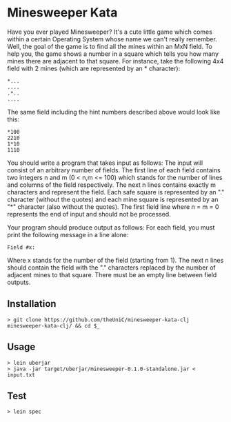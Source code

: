# Minesweeper Kata

Have you ever played Minesweeper? It's a cute little game which comes within a certain Operating System whose name we 
can't really remember. Well, the goal of the game is to find all the mines within an MxN field. To help you, the game 
shows a number in a square which tells you how many mines there are adjacent to that square. For instance, take the 
following 4x4 field with 2 mines (which are represented by an * character):

    *...
    ....
    .*..
    ....

The same field including the hint numbers described above would look like this:

    *100
    2210
    1*10
    1110
    
You should write a program that takes input as follows: The input will consist of an arbitrary number of fields. The 
first line of each field contains two integers n and m (0 < n,m <= 100) which stands for the number of lines and columns 
of the field respectively. The next n lines contains exactly m characters and represent the field. Each safe square is 
represented by an "." character (without the quotes) and each mine square is represented by an "*" character (also 
without the quotes). The first field line where n = m = 0 represents the end of input and should not be processed.

Your program should produce output as follows: For each field, you must print the following message in a line alone:

    Field #x:

Where x stands for the number of the field (starting from 1). The next n lines should contain the field with the "." 
characters replaced by the number of adjacent mines to that square. There must be an empty line between field outputs.

## Installation

    > git clone https://github.com/theUniC/minesweeper-kata-clj minesweeper-kata-clj/ && cd $_

## Usage

    > lein uberjar
    > java -jar target/uberjar/minesweeper-0.1.0-standalone.jar < input.txt

## Test

    > lein spec
